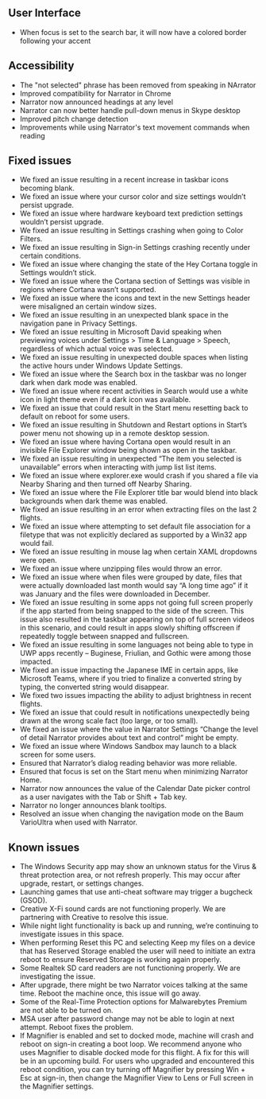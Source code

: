 ## User Interface
- When focus is set to the search bar, it will now have a colored border following your accent

## Accessibility
- The "not selected" phrase has been removed from speaking in NArrator
- Improved compatibility for Narrator in Chrome
- Narrator now announced headings at any level
- Narrator can now better handle pull-down menus in Skype desktop
- Improved pitch change detection
- Improvements while using Narrator's text movement commands when reading

## Fixed issues
- We fixed an issue resulting in a recent increase in taskbar icons becoming blank.
- We fixed an issue where your cursor color and size settings wouldn’t persist upgrade.
- We fixed an issue where hardware keyboard text prediction settings wouldn’t persist upgrade.
- We fixed an issue resulting in Settings crashing when going to Color Filters.
- We fixed an issue resulting in Sign-in Settings crashing recently under certain conditions.
- We fixed an issue where changing the state of the Hey Cortana toggle in Settings wouldn’t stick.
- We fixed an issue where the Cortana section of Settings was visible in regions where Cortana wasn’t supported.
- We fixed an issue where the icons and text in the new Settings header were misaligned an certain window sizes.
- We fixed an issue resulting in an unexpected blank space in the navigation pane in Privacy Settings.
- We fixed an issue resulting in Microsoft David speaking when previewing voices under Settings > Time & Language > Speech, regardless of which actual voice was selected.
- We fixed an issue resulting in unexpected double spaces when listing the active hours under Windows Update Settings.
- We fixed an issue where the Search box in the taskbar was no longer dark when dark mode was enabled.
- We fixed an issue where recent activities in Search would use a white icon in light theme even if a dark icon was available.
- We fixed an issue that could result in the Start menu resetting back to default on reboot for some users.
- We fixed an issue resulting in Shutdown and Restart options in Start’s power menu not showing up in a remote desktop session.
- We fixed an issue where having Cortana open would result in an invisible File Explorer window being shown as open in the taskbar.
- We fixed an issue resulting in unexpected “The item you selected is unavailable” errors when interacting with jump list list items.
- We fixed an issue where explorer.exe would crash if you shared a file via Nearby Sharing and then turned off Nearby Sharing.
- We fixed an issue where the File Explorer title bar would blend into black backgrounds when dark theme was enabled.
- We fixed an issue resulting in an error when extracting files on the last 2 flights.
- We fixed an issue where attempting to set default file association for a filetype that was not explicitly declared as supported by a Win32 app would fail.
- We fixed an issue resulting in mouse lag when certain XAML dropdowns were open.
- We fixed an issue where unzipping files would throw an error.
- We fixed an issue where when files were grouped by date, files that were actually downloaded last month would say “A long time ago” if it was January and the files were downloaded in December.
- We fixed an issue resulting in some apps not going full screen properly if the app started from being snapped to the side of the screen. This issue also resulted in the taskbar appearing on top of full screen videos in this scenario, and could result in apps slowly shifting offscreen if repeatedly toggle between snapped and fullscreen.
- We fixed an issue resulting in some languages not being able to type in UWP apps recently – Buginese, Friulian, and Gothic were among those impacted.
- We fixed an issue impacting the Japanese IME in certain apps, like Microsoft Teams, where if you tried to finalize a converted string by typing, the converted string would disappear.
- We fixed two issues impacting the ability to adjust brightness in recent flights.
- We fixed an issue that could result in notifications unexpectedly being drawn at the wrong scale fact (too large, or too small).
- We fixed an issue where the value in Narrator Settings “Change the level of detail Narrator provides about text and control” might be empty.
- We fixed an issue where Windows Sandbox may launch to a black screen for some users.
- Ensured that Narrator’s dialog reading behavior was more reliable.
- Ensured that focus is set on the Start menu when minimizing Narrator Home.
- Narrator now announces the value of the Calendar Date picker control as a user navigates with the Tab or Shift + Tab key.
- Narrator no longer announces blank tooltips.
- Resolved an issue when changing the navigation mode on the Baum VarioUltra when used with Narrator.

## Known issues
- The Windows Security app may show an unknown status for the Virus & threat protection area, or not refresh properly. This may occur after upgrade, restart, or settings changes.
- Launching games that use anti-cheat software may trigger a bugcheck (GSOD).
- Creative X-Fi sound cards are not functioning properly. We are partnering with Creative to resolve this issue.
- While night light functionality is back up and running, we’re continuing to investigate issues in this space.
- When performing Reset this PC and selecting Keep my files on a device that has Reserved Storage enabled the user will need to initiate an extra reboot to ensure Reserved Storage is working again properly.
- Some Realtek SD card readers are not functioning properly. We are investigating the issue.
- After upgrade, there might be two Narrator voices talking at the same time.  Reboot the machine once, this issue will go away.
- Some of the Real-Time Protection options for Malwarebytes Premium are not able to be turned on.
- MSA user after password change may not be able to login at next attempt. Reboot fixes the problem.
- If Magnifier is enabled and set to docked mode, machine will crash and reboot on sign-in creating a boot loop. We recommend anyone who uses Magnifier to disable docked mode for this flight. A fix for this will be in an upcoming build. For users who upgraded and encountered this reboot condition, you can try turning off Magnifier by pressing Win + Esc at sign-in, then change the Magnifier View to Lens or Full screen in the Magnifier settings.